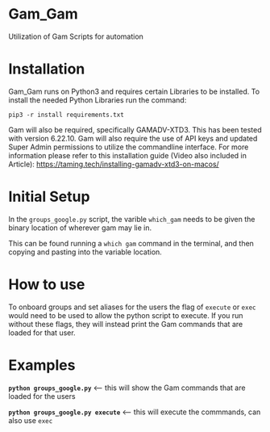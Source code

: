 # Gam_Gam
Utilization of Gam Scripts for automation

# Installation
Gam_Gam runs on Python3 and requires certain Libraries to be installed. To install the needed Python Libraries run the command:

`pip3 -r install requirements.txt`

Gam will also be required, specifically GAMADV-XTD3. This has been tested with version 6.22.10.
Gam will also require the use of API keys and updated Super Admin permissions to utilize the commandline interface. For more information please refer to this installation guide (Video also included in Article): https://taming.tech/installing-gamadv-xtd3-on-macos/

# Initial Setup

In the `groups_google.py` script, the varible `which_gam` needs to be given the binary location of wherever gam may lie in. 

This can be found running a `which gam` command in the terminal, and then copying and pasting into the variable location.

# How to use

To onboard groups and set aliases for the users the flag of `execute` or `exec` would need to be used to allow the python script to execute. If you run without these flags, they will instead print the Gam commands that are loaded for that user.

# Examples

**```python groups_google.py```**  <-- this will show the Gam commands that are loaded for the users

**```python groups_google.py execute```** <-- this will execute the commmands, can also use `exec`

<!--- YnVnZ3k0Mg== --->
